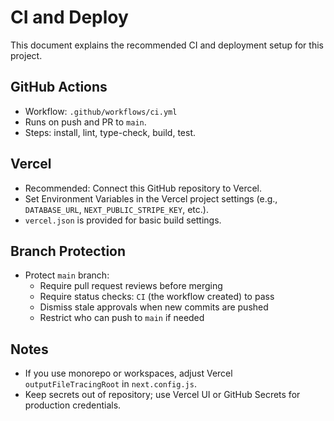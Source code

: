 # CI and Deploy

This document explains the recommended CI and deployment setup for this project.

## GitHub Actions
- Workflow: `.github/workflows/ci.yml`
- Runs on push and PR to `main`.
- Steps: install, lint, type-check, build, test.

## Vercel
- Recommended: Connect this GitHub repository to Vercel.
- Set Environment Variables in the Vercel project settings (e.g., `DATABASE_URL`, `NEXT_PUBLIC_STRIPE_KEY`, etc.).
- `vercel.json` is provided for basic build settings.

## Branch Protection
- Protect `main` branch:
  - Require pull request reviews before merging
  - Require status checks: `CI` (the workflow created) to pass
  - Dismiss stale approvals when new commits are pushed
  - Restrict who can push to `main` if needed

## Notes
- If you use monorepo or workspaces, adjust Vercel `outputFileTracingRoot` in `next.config.js`.
- Keep secrets out of repository; use Vercel UI or GitHub Secrets for production credentials.
